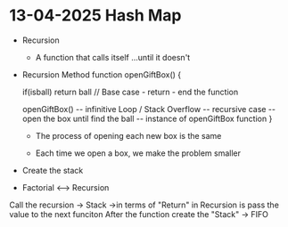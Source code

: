 # 13-04-2025 Hash Map

- Recursion

  - A function that calls itself ...until it doesn't

- Recursion Method
  function openGiftBox() {

  if(isball) return ball // Base case - return - end the function

  openGiftBox() -- infinitive Loop / Stack Overflow -- recursive case -- open the box until find the ball -- instance of openGiftBox function
  }

  - The process of opening each new box is the same

  - Each time we open a box, we make the problem smaller

- Create the stack

- Factorial <--> Recursion

Call the recursion -> Stack 
->in terms of "Return" in Recursion is pass the value to the next funciton
After the function  create the "Stack" -> FIFO 

